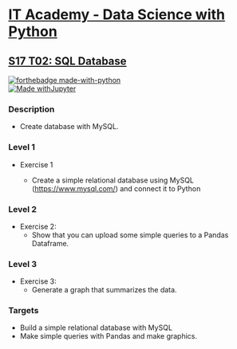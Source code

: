 # [IT Academy - Data Science with Python](https://www.barcelonactiva.cat/es/itacademy)
## [S17 T02: SQL Database](https://github.com/jesussantana/SQL-Database/blob/main/notebooks/S17_T02_SQL_Database.ipynb)

[![forthebadge made-with-python](http://ForTheBadge.com/images/badges/made-with-python.svg)](https://www.python.org/)  
[![Made withJupyter](https://img.shields.io/badge/Made%20with-Jupyter-orange?style=for-the-badge&logo=Jupyter)](https://jupyter.org/try)  
 

### Description

- Create database with MySQL.


### Level 1

- Exercise 1  

  - Create a simple relational database using MySQL (https://www.mysql.com/) and connect it to Python

### Level 2

- Exercise 2: 
  - Show that you can upload some simple queries to a Pandas Dataframe.

### Level 3

- Exercise 3: 
  - Generate a graph that summarizes the data.


### Targets

- Build a simple relational database with MySQL
- Make simple queries with Pandas and make graphics.
